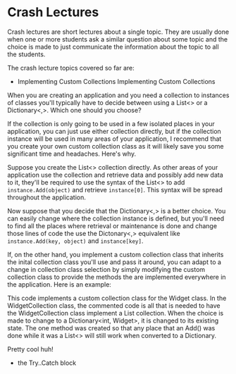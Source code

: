 ﻿# Crash Lectures
Crash lectures are short lectures about a single topic. They are usually done when one or more students ask a similar question about some topic and the choice is made to just communicate the information about the topic to all the students.

The crash lecture topics covered so far are:

- Implementing Custom Collections
Implementing Custom Collections

When you are creating an application and you need a collection to instances of classes
you'll typically have to decide between using a List<> or a Dictionary<,>. Which one
should you choose?

If the collection is only going to be used in a few isolated places in your application, 
you can just use either collection directly, but if the collection instance will be used
in many areas of your application, I recommend that you create your own custom collection
class as it will likely save you some significant time and headaches. Here's why.

Suppose you create the List<> collection directly. As other areas of your application use
the collection and retrieve data and possibly add new data to it, they'll be required to 
use the syntax of the List<> to add <code>instance.Add(object)</code> and retrieve <code>instance[0]</code>. This
syntax will be spread throughout the application.

Now suppose that you decide that the Dictionary<,> is a better choice. You can easily change
where the collection instance is defined, but you'll need to find all the places where
retrieval or maintenance is done and change those lines of code the use the Dictonary<,> 
equivalent like <code>instance.Add(key, object)</code> and <code>instance[key]</code>.

If, on the other hand, you implement a custom collection class that inherits the inital
collection class you'll use and pass it around, you can adapt to a change in collection
class selection by simply modifying the custom collection class to provide the methods
the are implemented everywhere in the application. Here is an example:

This code implements a custom collection class for the Widget class. In the WidgetCollection
class, the commented code is all that is needed to have the WidgetCollection class implement
a List<Widget> collection. When the choice is made to change to a Dictionary<int, Widget>,
it is changed to its existing state. The one method was created so that any place that an
Add() was done while it was a List<> will still work when converted to a Dictionary.

Pretty cool huh!

- the Try..Catch block